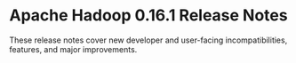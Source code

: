 # Apache Hadoop  0.16.1 Release Notes

These release notes cover new developer and user-facing incompatibilities, features, and major improvements.



